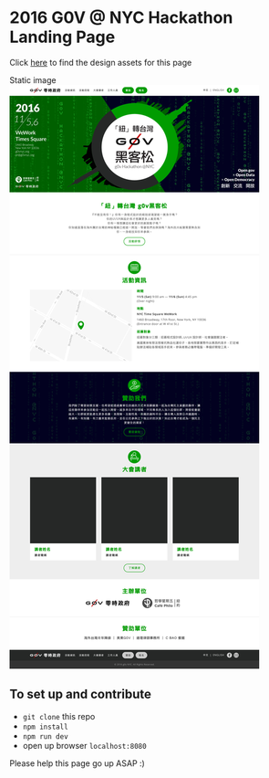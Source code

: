 # 2016 G0V @ NYC Hackathon Landing Page

Click [here](https://www.dropbox.com/sh/g100rqg9bu9xpm8/AACjCA01Ywf9pDVQnHjlS9TRa?dl=0) to find the design assets for this page

Static image
![alt text](g0v_home.jpg "Landing Page static")

## To set up and contribute
- `git clone` this repo
- `npm install`
- `npm run dev`
- open up browser `localhost:8080`

Please help this page go up ASAP :)

